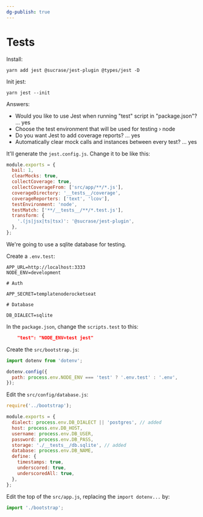 ```yaml
---
dg-publish: true
---
```

# Tests

Install:
```
yarn add jest @sucrase/jest-plugin @types/jest -D
```

Init jest:
```
yarn jest --init
```

Answers:
- Would you like to use Jest when running "test" script in "package.json"? … yes
- Choose the test environment that will be used for testing › node
- Do you want Jest to add coverage reports? … yes
- Automatically clear mock calls and instances between every test? … yes

It'll generate the `jest.config.js`. Change it to be like this:
```js
module.exports = {
  bail: 1,
  clearMocks: true,
  collectCoverage: true,
  collectCoverageFrom: ['src/app/**/*.js'],
  coverageDirectory: '__tests__/coverage',
  coverageReporters: ['text', 'lcov'],
  testEnvironment: 'node',
  testMatch: ['**/__tests__/**/*.test.js'],
  transform: {
    '.(js|jsx|ts|tsx)': '@sucrase/jest-plugin',
  },
};
```

We're going to use a sqlite database for testing.

Create a `.env.test`:
```
APP_URL=http://localhost:3333
NODE_ENV=development

# Auth

APP_SECRET=templatenoderocketseat

# Database

DB_DIALECT=sqlite
```

In the `package.json`, change the `scripts.test` to this:
```json
    "test": "NODE_ENV=test jest"
```


Create the `src/bootstrap.js`:
```js
import dotenv from 'dotenv';

dotenv.config({
  path: process.env.NODE_ENV === 'test' ? '.env.test' : '.env',
});
```

Edit the `src/config/database.js`:
```js
require('../bootstrap');

module.exports = {
  dialect: process.env.DB_DIALECT || 'postgres', // added
  host: process.env.DB_HOST,
  username: process.env.DB_USER,
  password: process.env.DB_PASS,
  storage: './__tests__/db.sqlite', // added
  database: process.env.DB_NAME,
  define: {
    timestamps: true,
    underscored: true,
    underscoredAll: true,
  },
};
```

Edit the top of the `src/app.js`, replacing the `import dotenv...` by:
```js
import './bootstrap';
```


